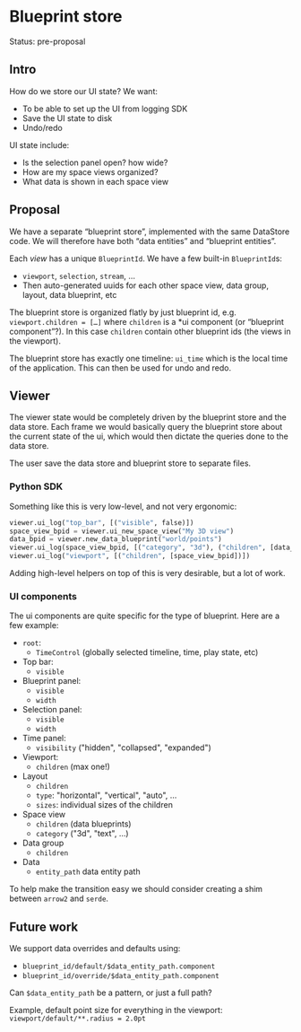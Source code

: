 # Blueprint store
Status: pre-proposal

## Intro
How do we store our UI state? We want:

- To be able to set up the UI from logging SDK
- Save the UI state to disk
- Undo/redo

UI state include:

- Is the selection panel open? how wide?
- How are my space views organized?
- What data is shown in each space view

## Proposal

We have a separate “blueprint store”, implemented with the same DataStore code. We will therefore have both “data entities” and “blueprint entities”.

Each *view* has a unique `BlueprintId`. We have a few built-in `BlueprintId`s:

- `viewport`, `selection`, `stream`, …
- Then auto-generated uuids for each other space view, data group, layout, data blueprint, etc

The blueprint store is organized flatly by just blueprint id, e.g. `viewport.children = […]` where `children` is a *ui component (or “blueprint component”?). In this case `children` contain other blueprint ids (the views in the viewport).

The blueprint store has exactly one timeline: `ui_time` which is the local time of the application. This can then be used for undo and redo.

## Viewer
The viewer state would be completely driven by the blueprint store and the data store. Each frame we would basically query the blueprint store about the current state of the ui, which would then dictate the queries done to the data store.

The user save the data store and blueprint store to separate files.

### Python SDK
Something like this is very low-level, and not very ergonomic:

```py
viewer.ui_log("top_bar", [("visible", false)])
space_view_bpid = viewer.ui_new_space_view("My 3D view")
data_bpid = viewer.new_data_blueprint("world/points")
viewer.ui_log(space_view_bpid, [("category", "3d"), ("children", [data_bpid])])
viewer.ui_log("viewport", [("children", [space_view_bpid])])
```

Adding high-level helpers on top of this is very desirable, but a lot of work.


### UI components
The ui components are quite specific for the type of blueprint. Here are a few example:

* `root`:
    * `TimeControl` (globally selected timeline, time, play state, etc)
* Top bar:
    * `visible`
* Blueprint panel:
    * `visible`
    * `width`
* Selection panel:
    * `visible`
    * `width`
* Time panel:
    * `visibility` ("hidden", "collapsed", "expanded")
* Viewport:
    * `children` (max one!)
* Layout
    * `children`
    * `type`: "horizontal", "vertical", "auto", …
    * `sizes`: individual sizes of the children
* Space view
    * `children` (data blueprints)
    * `category` ("3d", "text", …)
* Data group
    * `children`
* Data
    * `entity_path` data entity path

To help make the transition easy we should consider creating a shim between `arrow2` and `serde`.


## Future work
We support data overrides and defaults using:

* `blueprint_id/default/$data_entity_path.component`
* `blueprint_id/override/$data_entity_path.component`

Can `$data_entity_path` be a pattern, or just a full path?

Example, default point size for everything in the viewport: `viewport/default/**.radius = 2.0pt`
